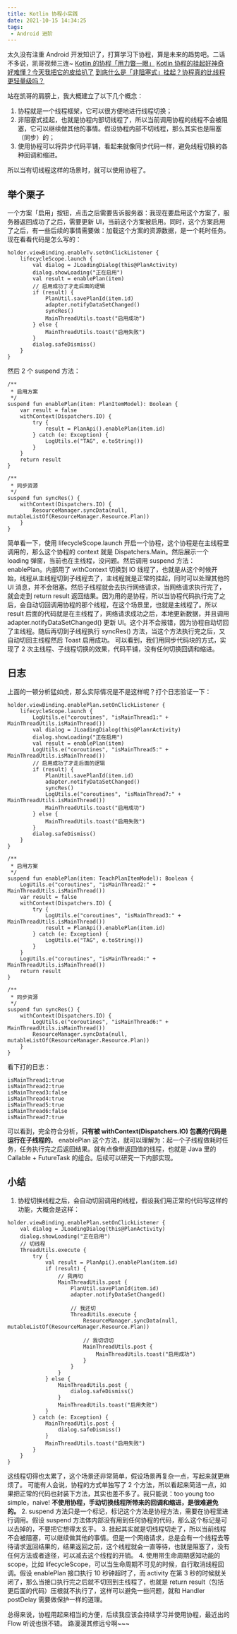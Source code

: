 ```yaml
---
title: Kotlin 协程小实践
date: 2021-10-15 14:34:25
tags:
 - Android 进阶
---
```

太久没有注重 Android 开发知识了，打算学习下协程，算是未来的趋势吧。二话不多说，凯哥视频三连~
[Kotlin 的协程「用力瞥一眼」](https://www.bilibili.com/video/BV164411C7FK)
[Kotlin 协程的挂起好神奇好难懂？今天我把它的皮给扒了](https://www.bilibili.com/video/BV1KJ41137E9)
[到底什么是「非阻塞式」挂起？协程真的比线程更轻量级吗？](https://www.bilibili.com/video/BV1JE411R7hp)

站在凯哥的肩膀上，我大概建立了以下几个概念：
1. 协程就是一个线程框架，它可以很方便地进行线程切换；
2. 非阻塞式挂起，也就是协程内部切线程了，所以当前调用协程的线程不会被阻塞，它可以继续做其他的事情。假设协程内部不切线程，那么其实也是阻塞（同步）的；
3. 使用协程可以将异步代码平铺，看起来就像同步代码一样，避免线程切换的各种回调和缩进。

所以当有切线程这样的场景时，就可以使用协程了。

<!-- more -->
## 举个栗子
一个方案「启用」按钮，点击之后需要告诉服务器：我现在要启用这个方案了，服务器返回成功了之后，需要更新 UI，当前这个方案被启用。同时，这个方案启用了之后，有一些后续的事情需要做：加载这个方案的资源数据，是一个耗时任务。
现在看看代码是怎么写的：
```
holder.viewBinding.enableTv.setOnClickListener {
    lifecycleScope.launch {
        val dialog = JLoadingDialog(this@PlanActivity)
        dialog.showLoading("正在启用")
        val result = enablePlan(item)
        // 启用成功了才走后面的逻辑
        if (result) {
            PlanUtil.savePlanId(item.id)
            adapter.notifyDataSetChanged()
            syncRes()
            MainThreadUtils.toast("启用成功")
        } else {
            MainThreadUtils.toast("启用失败")
        }
        dialog.safeDismiss()
    }
}
```
然后 2 个 suspend 方法：
```
/**
 * 启用方案
 */
suspend fun enablePlan(item: PlanItemModel): Boolean {
    var result = false
    withContext(Dispatchers.IO) {
        try {
            result = PlanApi().enablePlan(item.id)
        } catch (e: Exception) {
            LogUtils.e("TAG", e.toString())
        }
    }
    return result
}

/**
 * 同步资源
 */
suspend fun syncRes() {
    withContext(Dispatchers.IO) {
        ResourceManager.syncData(null, mutableListOf(ResourceManager.Resource.Plan))
    }
}
```
简单看一下，使用 lifecycleScope.launch 开启一个协程，这个协程是在主线程里调用的，那么这个协程的 context 就是 Dispatchers.Main。然后展示一个 loading 弹窗，当前也在主线程，没问题。然后调用 suspend 方法：enablePlan。内部用了 withContext 切换到 IO 线程了，也就是从这个时候开始，线程从主线程切到子线程去了，主线程就是正常的挂起，同时可以处理其他的 UI 消息，并不会阻塞。然后子线程就会去执行网络请求，当网络请求执行完了，就会走到 return result 返回结果。因为用的是协程，所以当协程代码执行完了之后，会自动切回调用协程的那个线程，在这个场景里，也就是主线程了。所以 result 后面的代码就是在主线程了，网络请求成功之后，本地更新数据，并且调用 adapter.notifyDataSetChanged() 更新 UI。这个并不会报错，因为协程自动切回了主线程。随后再切到子线程执行 syncRes() 方法，当这个方法执行完之后，又自动切回主线程然后 Toast 启用成功。
可以看到，我们用同步代码块的方式，实现了 2 次主线程、子线程切换的效果，代码平铺，没有任何切换回调和缩进。

## 日志
上面的一顿分析猛如虎，那么实际情况是不是这样呢？打个日志验证一下：
```
holder.viewBinding.enablePlan.setOnClickListener {
    lifecycleScope.launch {
        LogUtils.e("coroutines", "isMainThread1:" + MainThreadUtils.isMainThread())
        val dialog = JLoadingDialog(this@PlanrActivity)
        dialog.showLoading("正在启用")
        val result = enablePlan(item)
        LogUtils.e("coroutines", "isMainThread5:" + MainThreadUtils.isMainThread())
        // 启用成功了才走后面的逻辑
        if (result) {
            PlanUtil.savePlanId(item.id)
            adapter.notifyDataSetChanged()
            syncRes()
            LogUtils.e("coroutines", "isMainThread7:" + MainThreadUtils.isMainThread())
            MainThreadUtils.toast("启用成功")
        } else {
            MainThreadUtils.toast("启用失败")
        }
        dialog.safeDismiss()
    }
}
```
```
/**
 * 启用方案
 */
suspend fun enablePlan(item: TeachPlanItemModel): Boolean {
    LogUtils.e("coroutines", "isMainThread2:" + MainThreadUtils.isMainThread())
    var result = false
    withContext(Dispatchers.IO) {
        try {
            LogUtils.e("coroutines", "isMainThread3:" + MainThreadUtils.isMainThread())
            result = PlanApi().enablePlan(item.id)
        } catch (e: Exception) {
            LogUtils.e("TAG", e.toString())
        }
    }
    LogUtils.e("coroutines", "isMainThread4:" + MainThreadUtils.isMainThread())
    return result
}

/**
 * 同步资源
 */
suspend fun syncRes() {
    withContext(Dispatchers.IO) {
        LogUtils.e("coroutines", "isMainThread6:" + MainThreadUtils.isMainThread())
        ResourceManager.syncData(null, mutableListOf(ResourceManager.Resource.Plan))
    }
}
```
看下打的日志：
```
isMainThread1:true
isMainThread2:true
isMainThread3:false
isMainThread4:true
isMainThread5:true
isMainThread6:false
isMainThread7:true
```
可以看到，完全符合分析，**只有被 withContext(Dispatchers.IO) 包裹的代码是运行在子线程的**。
enablePlan 这个方法，就可以理解为：起一个子线程做耗时任务，任务执行完之后返回结果。就有点像带返回值的线程，也就是 Java 里的 Callable + FutureTask 的组合。后续可以研究一下内部实现。

## 小结
1. 协程切换线程之后，会自动切回调用的线程，假设我们用正常的代码写这样的功能，大概会是这样：
```
holder.viewBinding.enablePlan.setOnClickListener {
    val dialog = JLoadingDialog(this@PlanActivity)
    dialog.showLoading("正在启用")
    // 切线程
    ThreadUtils.execute {
        try {
            val result = PlanApi().enablePlan(item.id)
            if (result) {
                // 我再切
                MainThreadUtils.post {
                    PlanUtil.savePlanId(item.id)
                    adapter.notifyDataSetChanged()

                    // 我还切
                    ThreadUtils.execute {
                        ResourceManager.syncData(null, mutableListOf(ResourceManager.Resource.Plan))

                        // 我切切切
                        MainThreadUtils.post {
                            MainThreadUtils.toast("启用成功")
                        }
                    }
                }
            } else {
                MainThreadUtils.post {
                    dialog.safeDismiss()
                }
                MainThreadUtils.toast("启用失败")
            }
        } catch (e: Exception) {
            MainThreadUtils.post {
                dialog.safeDismiss()
            }
            MainThreadUtils.toast("启用失败")
        }
    }
}
```
这线程切得也太累了，这个场景还非常简单，假设场景再复杂一点，写起来就更麻烦了。
可能有人会说，协程的方式单独写了 2 个方法，所以看起来简洁一点，如果把正常的代码也封装下方法，其实也差不多了。我只能说：too young too simple，naive!
**不使用协程，手动切换线程所带来的回调和缩进，是很难避免的。**
2. suspend 方法只是一个标记，标记这个方法是协程方法，需要在协程里进行调用。假设 suspend 方法体内部没有用到任何协程的代码，那么这个标记是可以去掉的，不要把它想得太玄乎。
3. 挂起其实就是切线程切走了，所以当前线程不会被阻塞，可以继续做其他的事情。但是一个网络请求，总是会有一个线程去等待请求返回结果的，结果返回之前，这个线程就会一直等待，也就是阻塞了，没有任何方法或者途径，可以减去这个线程的开销。
4. 使用带生命周期感知功能的 scope，比如 lifecycleScope，可以当生命周期不可见的时候，自行取消线程回调。假设 enablePlan 接口执行 10 秒钟超时了，而 activity 在第 3 秒的时候就关闭了，那么当接口执行完之后就不切回到主线程了，也就是 return result（包括更后面的代码）压根就不执行了，这样可以避免一些问题，就和 Handler postDelay 需要做保护一样的道理。

总得来说，协程用起来相当的方便，后续我应该会持续学习并使用协程，最近出的 Flow 听说也很不错。
路漫漫其修远兮啊~~~
